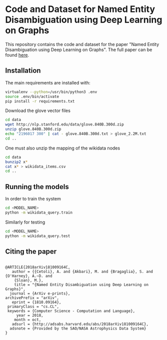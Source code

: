 Code and Dataset for Named Entity Disambiguation using Deep Learning on Graphs
==============================================================================

This repository contains the code and dataset for the paper "Named Entity Disambiguation using Deep Learning on Graphs". The full paper can be found [here](https://arxiv.org/pdf/1810.09164.pdf).


Installation
------------
The main requirements are installed with:

```bash
virtualenv --python=/usr/bin/python3 .env
source .env/bin/activate
pip install -r requirements.txt
```

Download the glove vector files

```bash
cd data
wget http://nlp.stanford.edu/data/glove.840B.300d.zip
unzip glove.840B.300d.zip
echo "2196017 300" | cat - glove.840B.300d.txt > glove_2.2M.txt
cd ..
```

One must also unzip the mapping of the wikidata nodes

```bash
cd data
bunzip2 x*
cat x* > wikidata_items.csv
cd ..
```


Running the models
------------------

In order to train the system

```bash
cd <MODEL_NAME>
python -m wikidata_query.train
```

Similarly for testing
```bash
cd <MODEL_NAME>
python -m wikidata_query.test
```


Citing the paper
----------------
```code

@ARTICLE{2018arXiv181009164C,
   author = {{Cetoli}, A. and {Akbari}, M. and {Bragaglia}, S. and {O'Harney}, A.~D. and 
	{Sloan}, M.},
    title = "{Named Entity Disambiguation using Deep Learning on Graphs}",
  journal = {ArXiv e-prints},
archivePrefix = "arXiv",
   eprint = {1810.09164},
 primaryClass = "cs.CL",
 keywords = {Computer Science - Computation and Language},
     year = 2018,
    month = oct,
   adsurl = {http://adsabs.harvard.edu/abs/2018arXiv181009164C},
  adsnote = {Provided by the SAO/NASA Astrophysics Data System}
}

```